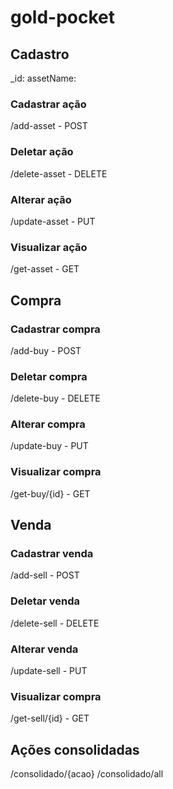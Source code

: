 # gold-pocket


## Cadastro

_id:
assetName:


### Cadastrar ação
/add-asset - POST

### Deletar ação
/delete-asset - DELETE

### Alterar ação
/update-asset - PUT

### Visualizar ação
/get-asset - GET


## Compra

### Cadastrar compra
/add-buy - POST

### Deletar compra
/delete-buy - DELETE

### Alterar compra
/update-buy - PUT

### Visualizar compra
/get-buy/{id} - GET


## Venda

### Cadastrar venda
/add-sell - POST

### Deletar venda
/delete-sell - DELETE

### Alterar venda
/update-sell - PUT

### Visualizar compra
/get-sell/{id} - GET



## Ações consolidadas
/consolidado/{acao}
/consolidado/all

